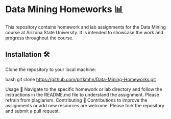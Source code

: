 
# Data Mining Homeworks 📊

This repository contains homework and lab assignments for the Data Mining course at Arizona State University. It is intended to showcase the work and progress throughout the course.

## Installation 🛠️

Clone the repository to your local machine:

bash
git clone https://github.com/prtkmhn/Data-Mining-Homeworks.git

Usage 🚀
Navigate to the specific homework or lab directory and follow the instructions in the README.md file to understand the assignment. Please refrain from plagiarism.
Contributing 🤝
Contributions to improve the assignments or add new resources are welcome. Please fork the repository and submit a pull request.
